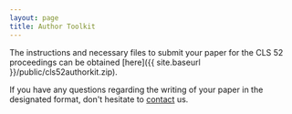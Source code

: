 ```yaml
---
layout: page
title: Author Toolkit
---
```


The instructions and necessary files to submit your paper for the CLS 52 proceedings can be obtained [here]({{ site.baseurl }}/public/cls52authorkit.zip).

If you have any questions regarding the writing of your paper in the designated format, don't hesitate to [contact](mailto:clsfiftytwo@gmail.com) us. 